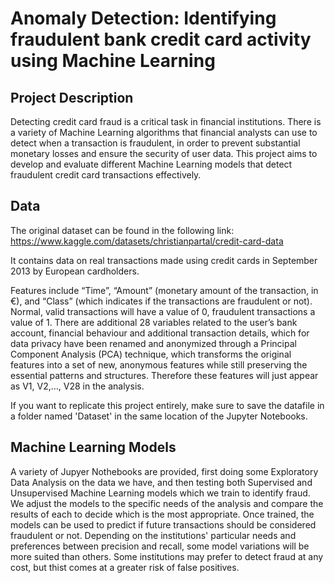 # Anomaly Detection: Identifying fraudulent bank credit card activity using Machine Learning

## Project Description

Detecting credit card fraud is a critical task in financial institutions. There is a variety of Machine Learning algorithms that financial analysts can use to detect when a transaction is fraudulent, in order to prevent substantial monetary losses and ensure the security of user data. This project aims to develop and evaluate different Machine Learning models that detect fraudulent credit card transactions effectively.

## Data

The original dataset can be found in the following link:
https://www.kaggle.com/datasets/christianpartal/credit-card-data

It contains data on real transactions made using credit cards in September 2013 by European cardholders.

Features include “Time”, “Amount” (monetary amount of the transaction, in €), and “Class” (which indicates if the transactions are fraudulent or not). Normal, valid transactions will have a value of 0, fraudulent transactions a value of 1.
There are additional 28 variables related to the user’s bank account, financial behaviour and additional transaction details, which for data privacy have been renamed and anonymized through a Principal Component Analysis (PCA) technique, which transforms the original features into a set of new, anonymous features while still preserving the essential patterns and structures. Therefore these features will just appear as V1, V2,…, V28 in the analysis.

If you want to replicate this project entirely, make sure to save the datafile in a folder named 'Dataset' in the same location of the Jupyter Notebooks.

## Machine Learning Models

A variety of Jupyer Nothebooks are provided, first doing some Exploratory Data Analysis on the data we have, and then testing both Supervised and Unsupervised Machine Learning models which we train to identify fraud.
We adjust the models to the specific needs of the analysis and compare the results of each to decide which is the most appropriate.
Once trained, the models can be used to predict if future transactions should be considered fraudulent or not. Depending on the institutions' particular needs and preferences between precision and recall, some model variations will be more suited than others.
Some institutions may prefer to detect fraud at any cost, but thist comes at a greater risk of false positives.
